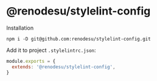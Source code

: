 # @renodesu/stylelint-config

Installation

```
npm i -D git@github.com:renodesu/stylelint-config.git
```

Add it to project `.stylelintrc.json`:

```js
module.exports = {
  extends: '@renodesu/stylelint-config',
}
```
